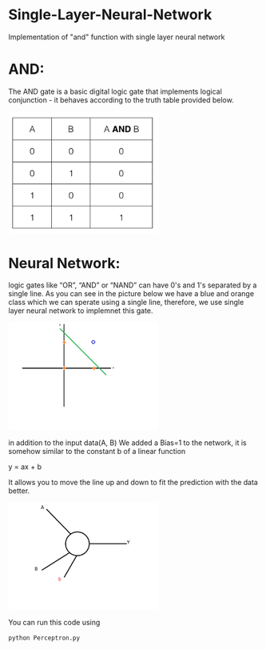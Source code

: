 # Single-Layer-Neural-Network
Implementation of "and" function with single layer neural network
# AND: 
The AND gate is a basic digital logic gate that implements logical conjunction - it behaves according to the truth table provided below.

<img src="Image/And.png" width="300" class="center" />

# Neural Network: 
logic gates like “OR”, “AND” or “NAND” can have 0's and 1's separated by a single line. As you can see in the picture below we have a blue and orange class which we can sperate using a single line, therefore, we use single layer neural network to implemnet this gate.

<img src="Image/AB.png" width="300" class="center" />

in addition to the input data(A, B) We added a Bias=1 to the network, it is somehow similar to the constant b of a linear function

y = ax + b

It allows you to move the line up and down to fit the prediction with the data better.

<img src="Image/NN.png" width="300" class="center" />

You can run this code using
```python
python Perceptron.py
```
